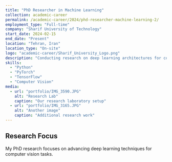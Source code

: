 ```yaml
---
title: "PhD Researcher in Machine Learning"
collection: academic-career
permalink: /academic-career/2024/phd-researcher-machine-learning-2/
employment_type: "Full-time"
company: "Sharif University of Technology"
start_date: 2024-02-15
end_date: "Present"
location: "Tehran, Iran"
location_type: "On-site"
logo: "academic-career/Sharif_University_Logo.png"
description: "Conducting research on deep learning architectures for computer vision applications."
skills:
  - "Python"
  - "PyTorch"
  - "TensorFlow"
  - "Computer Vision"
media:
  - url: "portfolio/IMG_3590.JPG"
    alt: "Research Lab"
    caption: "Our research laboratory setup"
  - url: "portfolio/IMG_3165.JPG"
    alt: "Another image"
    caption: "Additional research work"
---
```


## Research Focus

My PhD research focuses on advancing deep learning techniques for computer vision tasks.
